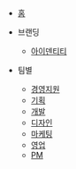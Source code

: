 - [홈](README.md)

- 브랜딩
  - [아이덴티티](브랜딩/아이덴티티.md)

- 팀별
  - [경영지원](팀별/경영지원.md)
  - [기획](팀별/기획.md)
  - [개발](팀별/개발.md)
  - [디자인](팀별/디자인.md)
  - [마케팅](팀별/마케팅.md)
  - [영업](팀별/영업.md)
  - [PM](팀별/PM.md)

